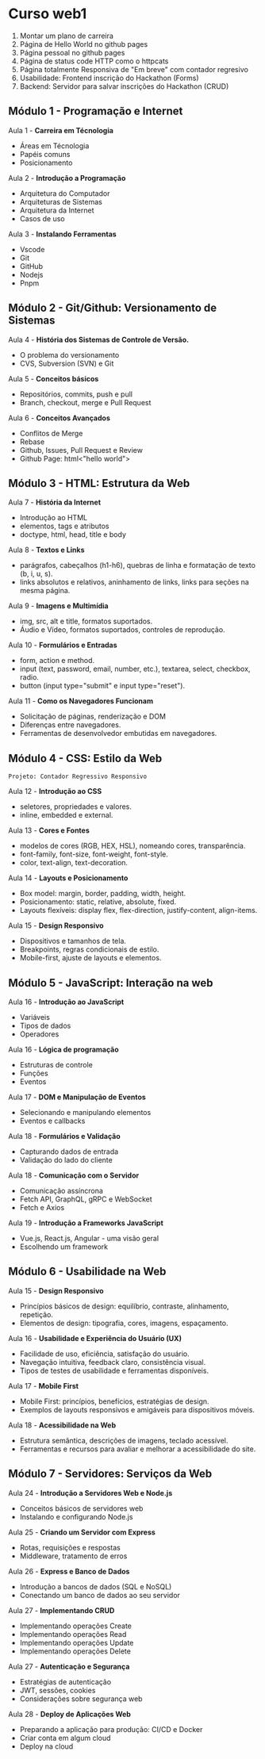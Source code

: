 # Curso web1

1. Montar um plano de carreira
2. Página de Hello World no github pages
3. Página pessoal no github pages
4. Página de status code HTTP como o httpcats
5. Página totalmente Responsiva de "Em breve" com contador regresivo
6. Usabilidade: Frontend inscrição do Hackathon (Forms)
7. Backend: Servidor para salvar inscrições do Hackathon (CRUD)

## Módulo 1 - Programação e Internet

Aula 1 - **Carreira em Técnologia**


- Áreas em Técnologia
- Papéis comuns
- Posicionamento

Aula 2 - **Introdução a Programação**

- Arquitetura do Computador
- Arquiteturas de Sistemas
- Arquitetura da Internet
- Casos de uso

Aula 3 - **Instalando Ferramentas**

- Vscode
- Git
- GitHub
- Nodejs
- Pnpm

## Módulo 2 - Git/Github: Versionamento de Sistemas

Aula 4 - **História dos Sistemas de Controle de Versão.**

- O problema do versionamento
- CVS, Subversion (SVN) e Git

Aula 5 - **Conceitos básicos**

- Repositórios, commits, push e pull
- Branch, checkout, merge e Pull Request

Aula 6 - **Conceitos Avançados**

- Conflitos de Merge
- Rebase
- Github, Issues, Pull Request e Review
- Github Page: html<"hello world">

## Módulo 3 - HTML: Estrutura da Web

Aula 7 - **História da Internet**

- Introdução ao HTML
- elementos, tags e atributos
- doctype, html, head, title e body

Aula 8 - **Textos e Links**

- parágrafos, cabeçalhos (h1-h6), quebras de linha e formatação de texto (b, i, u, s).
- links absolutos e relativos, aninhamento de links, links para seções na mesma página.

Aula 9 - **Imagens e Multimídia**

- img, src, alt e title, formatos suportados.
- Áudio e Vídeo, formatos suportados, controles de reprodução.

Aula 10 - **Formulários e Entradas**

- form, action e method.
- input (text, password, email, number, etc.), textarea, select, checkbox, radio.
- button (input type="submit" e input type="reset").

Aula 11 - **Como os Navegadores Funcionam**

- Solicitação de páginas, renderização e DOM
- Diferenças entre navegadores.
- Ferramentas de desenvolvedor embutidas em navegadores.

## Módulo 4 - CSS: Estilo da Web

```
Projeto: Contador Regressivo Responsivo
```

Aula 12 - **Introdução ao CSS**

- seletores, propriedades e valores.
- inline, embedded e external.

Aula 13 - **Cores e Fontes**

- modelos de cores (RGB, HEX, HSL), nomeando cores, transparência.
- font-family, font-size, font-weight, font-style.
- color, text-align, text-decoration.

Aula 14 - **Layouts e Posicionamento**

- Box model: margin, border, padding, width, height.
- Posicionamento: static, relative, absolute, fixed.
- Layouts flexíveis: display flex, flex-direction, justify-content, align-items.

Aula 15 - **Design Responsivo**

- Dispositivos e tamanhos de tela.
- Breakpoints, regras condicionais de estilo.
- Mobile-first, ajuste de layouts e elementos.

## Módulo 5 - JavaScript: Interação na web

Aula 16 - **Introdução ao JavaScript**

- Variáveis
- Tipos de dados
- Operadores

Aula 16 - **Lógica de programação**

- Estruturas de controle
- Funções
- Eventos

Aula 17 - **DOM e Manipulação de Eventos**

- Selecionando e manipulando elementos
- Eventos e callbacks

Aula 18 - **Formulários e Validação**

- Capturando dados de entrada
- Validação do lado do cliente

Aula 18 - **Comunicação com o Servidor**

- Comunicação assíncrona
- Fetch API, GraphQL, gRPC e WebSocket
- Fetch e Axios

Aula 19 - **Introdução a Frameworks JavaScript**

- Vue.js, React.js, Angular - uma visão geral
- Escolhendo um framework

## Módulo 6 - Usabilidade na Web

Aula 15 - **Design Responsivo**

- Princípios básicos de design: equilíbrio, contraste, alinhamento, repetição.
- Elementos de design: tipografia, cores, imagens, espaçamento.

Aula 16 - **Usabilidade e Experiência do Usuário (UX)**

- Facilidade de uso, eficiência, satisfação do usuário.
- Navegação intuitiva, feedback claro, consistência visual.
- Tipos de testes de usabilidade e ferramentas disponíveis.

Aula 17 - **Mobile First**

- Mobile First: princípios, benefícios, estratégias de design.
- Exemplos de layouts responsivos e amigáveis para dispositivos móveis.

Aula 18 - **Acessibilidade na Web**

- Estrutura semântica, descrições de imagens, teclado acessível.
- Ferramentas e recursos para avaliar e melhorar a acessibilidade do site.

## Módulo 7 - Servidores: Serviços da Web

Aula 24 - **Introdução a Servidores Web e Node.js**

- Conceitos básicos de servidores web
- Instalando e configurando Node.js

Aula 25 - **Criando um Servidor com Express**

- Rotas, requisições e respostas
- Middleware, tratamento de erros

Aula 26 - **Express e Banco de Dados**

- Introdução a bancos de dados (SQL e NoSQL)
- Conectando um banco de dados ao seu servidor

Aula 27 - **Implementando CRUD**

- Implementando operações Create
- Implementando operações Read
- Implementando operações Update
- Implementando operações Delete

Aula 27 - **Autenticação e Segurança**

- Estratégias de autenticação
- JWT, sessões, cookies
- Considerações sobre segurança web

Aula 28 - **Deploy de Aplicações Web**

- Preparando a aplicação para produção: CI/CD e Docker
- Criar conta em algum cloud
- Deploy na cloud
